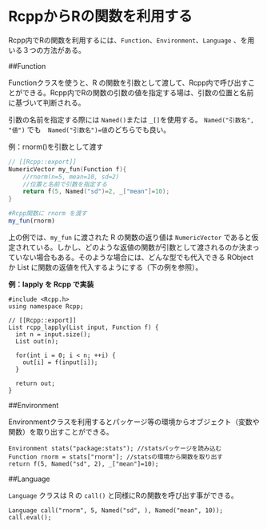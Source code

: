 # RcppからRの関数を利用する

Rcpp内でRの関数を利用するには、`Function`、`Environment`、`Language` 、を用いる３つの方法がある。


##Function

Functionクラスを使うと、R の関数を引数として渡して、Rcpp内で呼び出すことができる。Rcpp内でRの関数の引数の値を指定する場は、引数の位置と名前に基づいて判断される。

引数の名前を指定する際には `Named()`または `_[]`を使用する。
`Named("引数名", "値")` でも　`Named("引数名")=値`のどちらでも良い。


例：rnorm()を引数として渡す


```cpp
// [[Rcpp::export]]
NumericVector my_fun(Function f){
    //rnorm(n=5, mean=10, sd=2)
    //位置と名前で引数を指定する
    return f(5, Named("sd")=2, _["mean"]=10);
}

```

```r
#Rcpp関数に rnorm を渡す
my_fun(rnorm)

```
上の例では、`my_fun` に渡された R の関数の返り値は `NumericVector` であると仮定されている。しかし、どのような返値の関数が引数として渡されるのか決まっていない場合もある。そのような場合には、どんな型でも代入できる RObject か List に関数の返値を代入するようにする（下の例を参照）。

**例：lapply を Rcpp で実装**

```
#include <Rcpp.h>
using namespace Rcpp;

// [[Rcpp::export]]
List rcpp_lapply(List input, Function f) {
  int n = input.size();
  List out(n);

  for(int i = 0; i < n; ++i) {
    out[i] = f(input[i]);
  }

  return out;
}
```


##Environment

Environmentクラスを利用するとパッケージ等の環境からオブジェクト（変数や関数）を取り出すことができる。

```
Environment stats("package:stats"); //statsパッケージを読み込む
Function rnorm = stats["rnorm"]; //statsの環境から関数を取り出す
return f(5, Named("sd", 2), _["mean"]=10);
```


##Language

`Language` クラスは R の `call()` と同様にRの関数を呼び出す事ができる。

```
Language call("rnorm", 5, Named("sd", ), Named("mean", 10));
call.eval();
```



